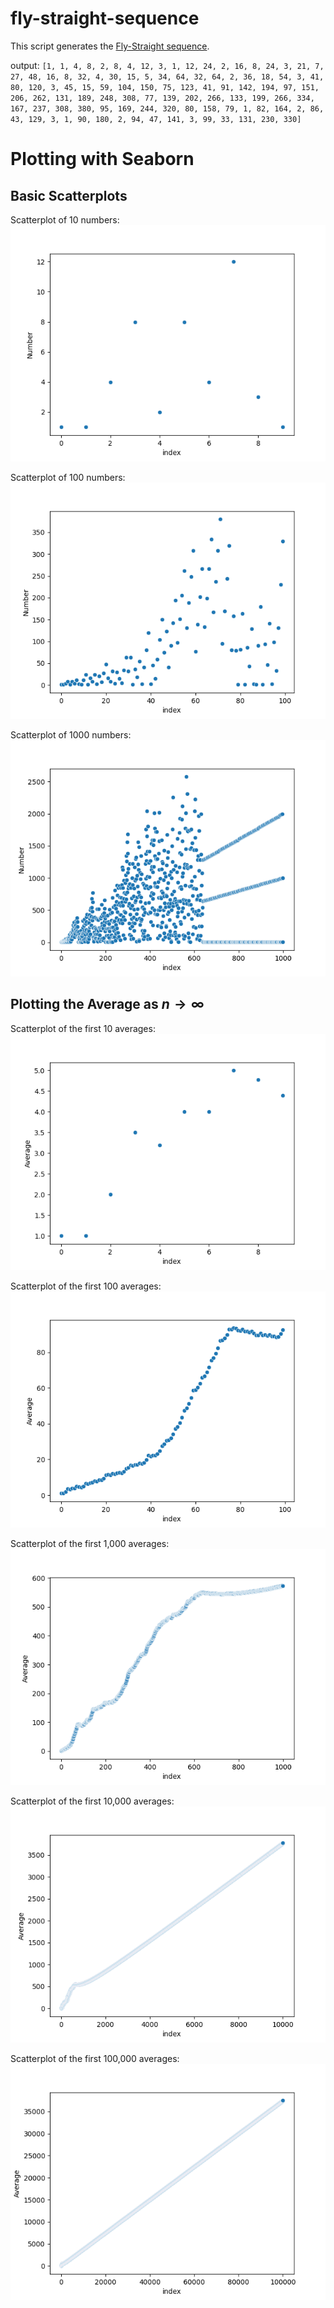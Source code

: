 # fly-straight-sequence
This script generates the [Fly-Straight sequence](https://www.youtube.com/watch?v=pAMgUB51XZA). 

output: `[1, 1, 4, 8, 2, 8, 4, 12, 3, 1, 12, 24, 2, 16, 8, 24, 3, 21, 7, 27, 48, 16, 8, 32, 4, 30, 15, 5, 34, 64, 32, 64, 2, 36, 18, 54, 3, 41, 80, 120, 3, 45, 15, 59, 104, 150, 75, 123, 41, 91, 142, 194, 97, 151, 206, 262, 131, 189, 248, 308, 77, 139, 202, 266, 133, 199, 266, 334, 167, 237, 308, 380, 95, 169, 244, 320, 80, 158, 79, 1, 82, 164, 2, 86, 43, 129, 3, 1, 90, 180, 2, 94, 47, 141, 3, 99, 33, 131, 230, 330]`

# Plotting with Seaborn
## Basic Scatterplots
Scatterplot of 10 numbers:
![1000 numbers](images/10.png)

Scatterplot of 100 numbers:
![1000 numbers](images/100.png)

Scatterplot of 1000 numbers:
![1000 numbers](images/1000.png)

## Plotting the Average as $n \to \infty$
Scatterplot of the first 10 averages:
![10 averages](images/average_10.png)

Scatterplot of the first 100 averages:
![100 averages](images/average_100.png)

Scatterplot of the first 1,000 averages:
![1000 averages](images/average_1000.png)

Scatterplot of the first 10,000 averages:
![10,000 averages](images/average_10000.png)

Scatterplot of the first 100,000 averages:
![10,000 averages](images/average_100000.png)